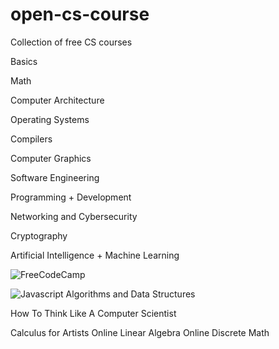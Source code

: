# open-cs-course
Collection of free CS courses


Basics 

Math

Computer Architecture

Operating Systems

Compilers

Computer Graphics

Software Engineering

Programming + Development

Networking and Cybersecurity

Cryptography

Artificial Intelligence + Machine Learning



![FreeCodeCamp](https://www.freecodecamp.org/learn)

![Javascript Algorithms and Data Structures](https://www.freecodecamp.org/learn/javascript-algorithms-and-data-structures/)





How To Think Like A Computer Scientist

Calculus for Artists
Online Linear Algebra
Online Discrete Math
